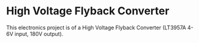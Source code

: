 # High Voltage Flyback Converter

This electronics project is of a High Voltage Flyback Converter (LT3957A 4-6V input, 180V output).

